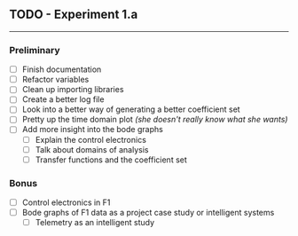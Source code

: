 ## TODO - Experiment 1.a

---

### Preliminary

- [ ] Finish documentation
- [ ] Refactor variables
- [ ] Clean up importing libraries
- [ ] Create a better log file
- [ ] Look into a better way of generating a better coefficient set
- [ ] Pretty up the time domain plot *(she doesn't really know what she wants)*
- [ ] Add more insight into the bode graphs
  - [ ] Explain the control electronics
  - [ ] Talk about domains of analysis
  - [ ] Transfer functions and the coefficient set

### Bonus

- [ ] Control electronics in F1
- [ ] Bode graphs of F1 data as a project case study or intelligent systems
  - [ ] Telemetry as an intelligent study
